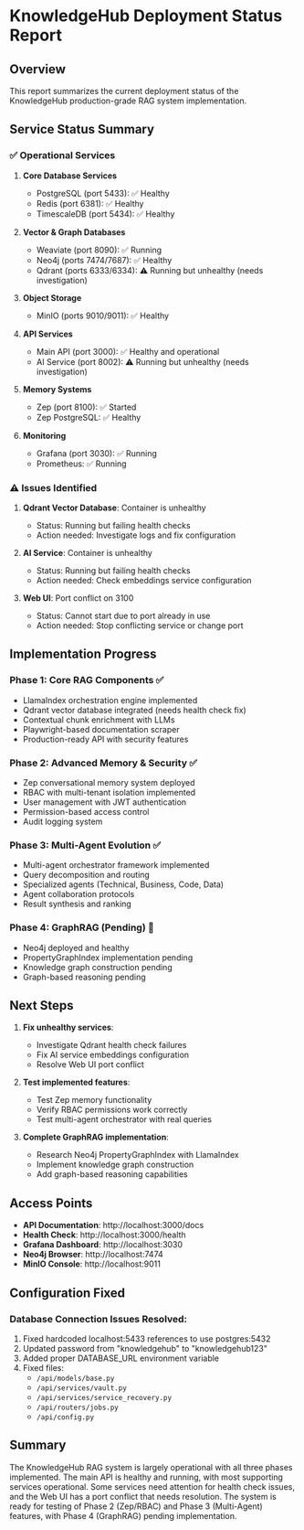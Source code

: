 # KnowledgeHub Deployment Status Report

## Overview
This report summarizes the current deployment status of the KnowledgeHub production-grade RAG system implementation.

## Service Status Summary

### ✅ Operational Services

1. **Core Database Services**
   - PostgreSQL (port 5433): ✅ Healthy
   - Redis (port 6381): ✅ Healthy
   - TimescaleDB (port 5434): ✅ Healthy

2. **Vector & Graph Databases**
   - Weaviate (port 8090): ✅ Running
   - Neo4j (ports 7474/7687): ✅ Healthy
   - Qdrant (ports 6333/6334): ⚠️ Running but unhealthy (needs investigation)

3. **Object Storage**
   - MinIO (ports 9010/9011): ✅ Healthy

4. **API Services**
   - Main API (port 3000): ✅ Healthy and operational
   - AI Service (port 8002): ⚠️ Running but unhealthy (needs investigation)

5. **Memory Systems**
   - Zep (port 8100): ✅ Started
   - Zep PostgreSQL: ✅ Healthy

6. **Monitoring**
   - Grafana (port 3030): ✅ Running
   - Prometheus: ✅ Running

### ⚠️ Issues Identified

1. **Qdrant Vector Database**: Container is unhealthy
   - Status: Running but failing health checks
   - Action needed: Investigate logs and fix configuration

2. **AI Service**: Container is unhealthy
   - Status: Running but failing health checks
   - Action needed: Check embeddings service configuration

3. **Web UI**: Port conflict on 3100
   - Status: Cannot start due to port already in use
   - Action needed: Stop conflicting service or change port

## Implementation Progress

### Phase 1: Core RAG Components ✅
- LlamaIndex orchestration engine implemented
- Qdrant vector database integrated (needs health check fix)
- Contextual chunk enrichment with LLMs
- Playwright-based documentation scraper
- Production-ready API with security features

### Phase 2: Advanced Memory & Security ✅
- Zep conversational memory system deployed
- RBAC with multi-tenant isolation implemented
- User management with JWT authentication
- Permission-based access control
- Audit logging system

### Phase 3: Multi-Agent Evolution ✅
- Multi-agent orchestrator framework implemented
- Query decomposition and routing
- Specialized agents (Technical, Business, Code, Data)
- Agent collaboration protocols
- Result synthesis and ranking

### Phase 4: GraphRAG (Pending) 🔄
- Neo4j deployed and healthy
- PropertyGraphIndex implementation pending
- Knowledge graph construction pending
- Graph-based reasoning pending

## Next Steps

1. **Fix unhealthy services**:
   - Investigate Qdrant health check failures
   - Fix AI service embeddings configuration
   - Resolve Web UI port conflict

2. **Test implemented features**:
   - Test Zep memory functionality
   - Verify RBAC permissions work correctly
   - Test multi-agent orchestrator with real queries

3. **Complete GraphRAG implementation**:
   - Research Neo4j PropertyGraphIndex with LlamaIndex
   - Implement knowledge graph construction
   - Add graph-based reasoning capabilities

## Access Points

- **API Documentation**: http://localhost:3000/docs
- **Health Check**: http://localhost:3000/health
- **Grafana Dashboard**: http://localhost:3030
- **Neo4j Browser**: http://localhost:7474
- **MinIO Console**: http://localhost:9011

## Configuration Fixed

### Database Connection Issues Resolved:
1. Fixed hardcoded localhost:5433 references to use postgres:5432
2. Updated password from "knowledgehub" to "knowledgehub123"
3. Added proper DATABASE_URL environment variable
4. Fixed files:
   - `/api/models/base.py`
   - `/api/services/vault.py`
   - `/api/services/service_recovery.py`
   - `/api/routers/jobs.py`
   - `/api/config.py`

## Summary

The KnowledgeHub RAG system is largely operational with all three phases implemented. The main API is healthy and running, with most supporting services operational. Some services need attention for health check issues, and the Web UI has a port conflict that needs resolution. The system is ready for testing of Phase 2 (Zep/RBAC) and Phase 3 (Multi-Agent) features, with Phase 4 (GraphRAG) pending implementation.
